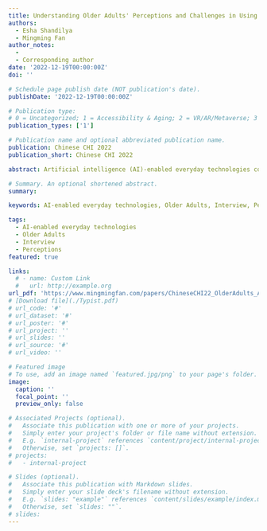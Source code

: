 ```yaml
---
title: Understanding Older Adults' Perceptions and Challenges in Using AI-enabled Everyday Technologies
authors:
  - Esha Shandilya
  - Mingming Fan
author_notes:
  - 
  - Corresponding author
date: '2022-12-19T00:00:00Z'
doi: ''

# Schedule page publish date (NOT publication's date).
publishDate: '2022-12-19T00:00:00Z'

# Publication type: 
# 0 = Uncategorized; 1 = Accessibility & Aging; 2 = VR/AR/Metaverse; 3 = Human-AI Collaboration; 4 = UX Methodology; 5 = Social Computing; 6 = Sensing; 
publication_types: ['1']

# Publication name and optional abbreviated publication name.
publication: Chinese CHI 2022
publication_short: Chinese CHI 2022

abstract: Artificial intelligence (AI)-enabled everyday technologies could help address age-related challenges like physical impairments and cognitive decline. While recent research studied older adults’ experiences with specific AI-enabled products (e.g., conversational agents and assistive robots), it remains unknown how older adults perceive and experience current AI-enabled everyday technologies in general, which could impact their adoption of future AI-enabled products. We conducted a survey study (N=41) and semi-structured interviews (N=15) with older adults to understand their experiences and perceptions of AI. We found that older adults were enthusiastic about learning and using AI-enabled products, but they lacked learning avenues. Additionally, they worried when AI-enabled products outwitted their expectations, intruded on their privacy, or impacted their decision-making skills. Therefore, they held mixed views towards AI-enabled products such as AI, an aid, or an adversary. We conclude with design recommendations that make older adults feel inclusive, secure, and in control of their interactions with AIenabled products.

# Summary. An optional shortened abstract.
summary:

keywords: AI-enabled everyday technologies, Older Adults, Interview, Perceptions

tags:
  - AI-enabled everyday technologies
  - Older Adults
  - Interview
  - Perceptions
featured: true

links:
  # - name: Custom Link
  #   url: http://example.org
url_pdf: 'https://www.mingmingfan.com/papers/ChineseCHI22_OlderAdults_AI.pdf'
# [Download file](./Typist.pdf)
# url_code: '#'
# url_dataset: '#'
# url_poster: '#'
# url_project: ''
# url_slides: ''
# url_source: '#'
# url_video: ''

# Featured image
# To use, add an image named `featured.jpg/png` to your page's folder.
image:
  caption: ''
  focal_point: ''
  preview_only: false

# Associated Projects (optional).
#   Associate this publication with one or more of your projects.
#   Simply enter your project's folder or file name without extension.
#   E.g. `internal-project` references `content/project/internal-project/index.md`.
#   Otherwise, set `projects: []`.
# projects:
#   - internal-project

# Slides (optional).
#   Associate this publication with Markdown slides.
#   Simply enter your slide deck's filename without extension.
#   E.g. `slides: "example"` references `content/slides/example/index.md`.
#   Otherwise, set `slides: ""`.
# slides:
---
```


<!-- {{< youtube f9lO9tin4tw >}} -->


